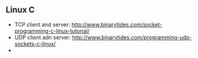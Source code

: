 ## Linux C
* TCP client and server: <http://www.binarytides.com/socket-programming-c-linux-tutorial/>
* UDP client adn server: <http://www.binarytides.com/programming-udp-sockets-c-linux/>
* 